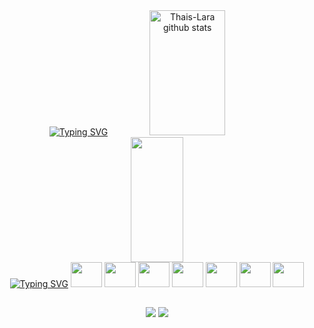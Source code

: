 <div align="center">  
  <a href="https://git.io/typing-svg"><img src="https://readme-typing-svg.demolab.com?font=Fira+Code&duration=3000&pause=10000&color=82AAFF&size=25&center=true&vCenter=true&width=1000&lines=Hi+there!+%F0%9F%91%8B" alt="Typing SVG" /></a>
  
  <img width="49%" height="200px" src="https://github-readme-stats.vercel.app/api?username=Thais-lara&show_icons=true&count_private=true&hide_border=true&title_color=82aaff&icon_color=89ddff&text_color=27e8a7&bg_color=1C202B" alt="Thais-Lara github stats" /> 
  <img width="41%" height="200px" src="https://github-readme-stats.vercel.app/api/top-langs/?username=Thais-Lara&layout=compact&hide_border=true&title_color=82aaff&text_color=27e8a7&bg_color=1C202B" />
</div>

  
  <div align="center">
  <a href="https://git.io/typing-svg"><img src="https://readme-typing-svg.demolab.com?font=Fira+Code&duration=3000&pause=10000&color=82AAFF&size=16&center=true&vCenter=true&width=1000&lines=Main knowledge:" alt="Typing SVG" /></a>
  <img height="40" width="50" src="https://cdn.jsdelivr.net/gh/devicons/devicon/icons/java/java-original.svg"/>
  <img height="40" width="50" src="https://cdn.jsdelivr.net/gh/devicons/devicon/icons/c/c-original.svg" />
  <img height="40" width="50" src="https://cdn.jsdelivr.net/gh/devicons/devicon/icons/csharp/csharp-original.svg" />
  <img height="40" width="50" src="https://cdn.jsdelivr.net/gh/devicons/devicon/icons/dart/dart-plain-wordmark.svg" />
  <img height="40" width="50" src="https://cdn.jsdelivr.net/gh/devicons/devicon/icons/flutter/flutter-original.svg" />
  <img height="40" width="50" src="https://cdn.jsdelivr.net/gh/devicons/devicon/icons/html5/html5-original.svg" />
  <img height="40" width="50" src="https://cdn.jsdelivr.net/gh/devicons/devicon/icons/css3/css3-original.svg" />
                     
</div>

  ##
  
<div align="center"> 
  
  <a href="https://www.linkedin.com/in/thaislarac" target="_blank"><img src="https://img.shields.io/badge/-LinkedIn-%230077B5?style=for-the-badge&logo=linkedin&logoColor=white" target="_blank"></a>
  <a href = "mailto:thaiscostalara@gmail.com"> <img src="https://img.shields.io/badge/-Gmail-A81B1B?style=for-the-badge&logo=gmail&logoColor=white" target="_blank"></a>
 
</div>
